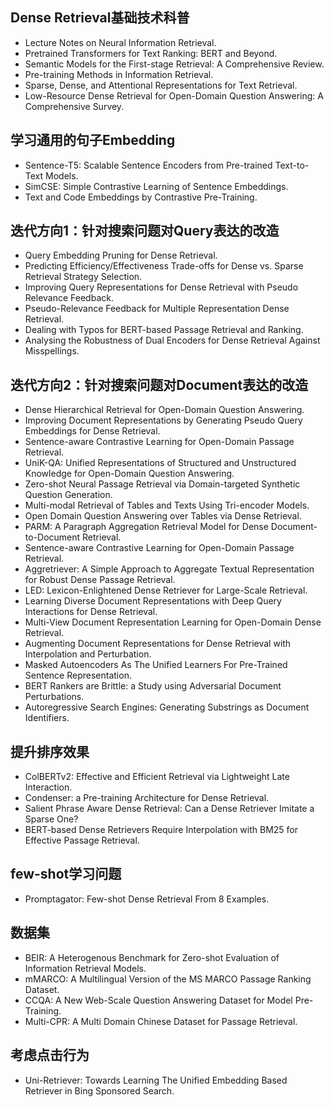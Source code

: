 ## Dense Retrieval基础技术科普
- Lecture Notes on Neural Information Retrieval.
- Pretrained Transformers for Text Ranking: BERT and Beyond.
- Semantic Models for the First-stage Retrieval: A Comprehensive Review.
- Pre-training Methods in Information Retrieval.
- Sparse, Dense, and Attentional Representations for Text Retrieval.
- Low-Resource Dense Retrieval for Open-Domain Question Answering: A Comprehensive Survey.

## 学习通用的句子Embedding
- Sentence-T5: Scalable Sentence Encoders from Pre-trained Text-to-Text Models.
- SimCSE: Simple Contrastive Learning of Sentence Embeddings.
- Text and Code Embeddings by Contrastive Pre-Training.

## 迭代方向1：针对搜索问题对Query表达的改造
- Query Embedding Pruning for Dense Retrieval.
- Predicting Efficiency/Effectiveness Trade-offs for Dense vs. Sparse Retrieval Strategy Selection.
- Improving Query Representations for Dense Retrieval with Pseudo Relevance Feedback.
- Pseudo-Relevance Feedback for Multiple Representation Dense Retrieval.
- Dealing with Typos for BERT-based Passage Retrieval and Ranking.
- Analysing the Robustness of Dual Encoders for Dense Retrieval Against Misspellings.

## 迭代方向2：针对搜索问题对Document表达的改造
- Dense Hierarchical Retrieval for Open-Domain Question Answering.
- Improving Document Representations by Generating Pseudo Query Embeddings for Dense Retrieval.
- Sentence-aware Contrastive Learning for Open-Domain Passage Retrieval.
- UniK-QA: Unified Representations of Structured and Unstructured Knowledge for Open-Domain Question Answering.
- Zero-shot Neural Passage Retrieval via Domain-targeted Synthetic Question Generation.
- Multi-modal Retrieval of Tables and Texts Using Tri-encoder Models.
- Open Domain Question Answering over Tables via Dense Retrieval.
- PARM: A Paragraph Aggregation Retrieval Model for Dense Document-to-Document Retrieval.
- Sentence-aware Contrastive Learning for Open-Domain Passage Retrieval.
- Aggretriever: A Simple Approach to Aggregate Textual Representation for Robust Dense Passage Retrieval.
- LED: Lexicon-Enlightened Dense Retriever for Large-Scale Retrieval.
- Learning Diverse Document Representations with Deep Query Interactions for Dense Retrieval.
- Multi-View Document Representation Learning for Open-Domain Dense Retrieval.
- Augmenting Document Representations for Dense Retrieval with Interpolation and Perturbation.
- Masked Autoencoders As The Unified Learners For Pre-Trained Sentence Representation.
- BERT Rankers are Brittle: a Study using Adversarial Document Perturbations.
- Autoregressive Search Engines: Generating Substrings as Document Identifiers.

## 提升排序效果
- ColBERTv2: Effective and Efficient Retrieval via Lightweight Late Interaction.
- Condenser: a Pre-training Architecture for Dense Retrieval.
- Salient Phrase Aware Dense Retrieval: Can a Dense Retriever Imitate a Sparse One?
- BERT-based Dense Retrievers Require Interpolation with BM25 for Effective Passage Retrieval.

## few-shot学习问题
- Promptagator: Few-shot Dense Retrieval From 8 Examples.

## 数据集
- BEIR: A Heterogenous Benchmark for Zero-shot Evaluation of Information Retrieval Models.
- mMARCO: A Multilingual Version of the MS MARCO Passage Ranking Dataset.
- CCQA: A New Web-Scale Question Answering Dataset for Model Pre-Training.
- Multi-CPR: A Multi Domain Chinese Dataset for Passage Retrieval.

## 考虑点击行为
- Uni-Retriever: Towards Learning The Unified Embedding Based Retriever in Bing Sponsored Search.
